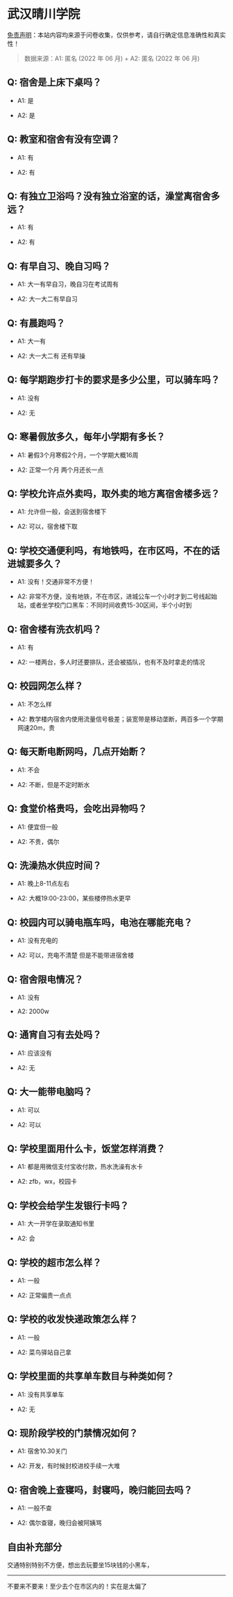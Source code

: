 # 武汉晴川学院

[免责声明](https://colleges.chat/#_3)：本站内容均来源于问卷收集，仅供参考，请自行确定信息准确性和真实性！

> 数据来源：A1: 匿名 (2022 年 06 月) + A2: 匿名 (2022 年 06 月)

## Q: 宿舍是上床下桌吗？

- A1: 是

- A2: 是

## Q: 教室和宿舍有没有空调？

- A1: 有

- A2: 有

## Q: 有独立卫浴吗？没有独立浴室的话，澡堂离宿舍多远？

- A1: 有

- A2: 有

## Q: 有早自习、晚自习吗？

- A1: 大一有早自习，晚自习在考试周有

- A2: 大一大二有早自习

## Q: 有晨跑吗？

- A1: 大一有

- A2: 大一大二有 还有早操

## Q: 每学期跑步打卡的要求是多少公里，可以骑车吗？

- A1: 没有

- A2: 无

## Q: 寒暑假放多久，每年小学期有多长？

- A1: 暑假3个月寒假2个月，一个学期大概16周

- A2: 正常一个月 两个月还长一点

## Q: 学校允许点外卖吗，取外卖的地方离宿舍楼多远？

- A1: 允许但一般，会送到宿舍楼下

- A2: 可以，宿舍楼下取

## Q: 学校交通便利吗，有地铁吗，在市区吗，不在的话进城要多久？

- A1: 没有！交通非常不方便！

- A2: 非常不方便，没有地铁，不在市区，进城公车一个小时才到二号线起始站，或者坐学校门口黑车：不同时间收费15-30区间，半个小时到

## Q: 宿舍楼有洗衣机吗？

- A1: 有

- A2: 一楼两台，多人时还要排队，还会被插队，也有不及时拿走的情况

## Q: 校园网怎么样？

- A1: 不怎么样

- A2: 教学楼内宿舍内使用流量信号极差；装宽带是移动垄断，两百多一个学期网速20m，贵

## Q: 每天断电断网吗，几点开始断？

- A1: 不会

- A2: 不断，但是不定时断水

## Q: 食堂价格贵吗，会吃出异物吗？

- A1: 便宜但一般

- A2: 不贵，偶尔

## Q: 洗澡热水供应时间？

- A1: 晚上8-11点左右

- A2: 大概19:00-23:00，某些楼停热水更早

## Q: 校园内可以骑电瓶车吗，电池在哪能充电？

- A1: 没有充电的

- A2: 可以，充电不清楚 但是不能带进宿舍楼

## Q: 宿舍限电情况？

- A1: 没有

- A2: 2000w

## Q: 通宵自习有去处吗？

- A1: 应该没有

- A2: 无

## Q: 大一能带电脑吗？

- A1: 可以

- A2: 可以

## Q: 学校里面用什么卡，饭堂怎样消费？

- A1: 都是用微信支付宝收付款，热水洗澡有水卡

- A2: zfb，wx，校园卡

## Q: 学校会给学生发银行卡吗？

- A1: 大一开学在录取通知书里

- A2: 会

## Q: 学校的超市怎么样？

- A1: 一般

- A2: 正常偏贵一点点

## Q: 学校的收发快递政策怎么样？

- A1: 一般

- A2: 菜鸟驿站自己拿

## Q: 学校里面的共享单车数目与种类如何？

- A1: 没有共享单车

- A2: 无

## Q: 现阶段学校的门禁情况如何？

- A1: 宿舍10.30关门

- A2: 开发，有时候封校进校手续一大堆

## Q: 宿舍晚上查寝吗，封寝吗，晚归能回去吗？

- A1: 一般不查

- A2: 偶尔查寝，晚归会被阿姨骂

## 自由补充部分

交通特别特别不方便，想出去玩要坐15块钱的小黑车，

***

不要来不要来！至少去个在市区内的！实在是太偏了